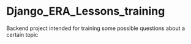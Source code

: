 # Django_ERA_Lessons_training
Backend project intended for training some possible questions about a certain topic
